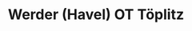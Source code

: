 ---
title: Werder (Havel) OT Töplitz
url: /werder-havel-ot-toeplitz/
latitude: 52.432
longitude: 12.912
---